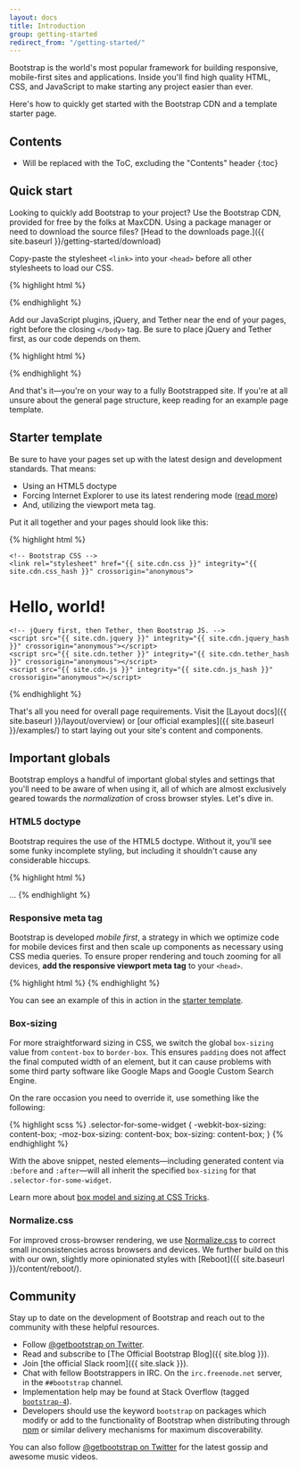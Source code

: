 ```yaml
---
layout: docs
title: Introduction
group: getting-started
redirect_from: "/getting-started/"
---
```


Bootstrap is the world's most popular framework for building responsive, mobile-first sites and applications. Inside you'll find high quality HTML, CSS, and JavaScript to make starting any project easier than ever.

Here's how to quickly get started with the Bootstrap CDN and a template starter page.

## Contents

* Will be replaced with the ToC, excluding the "Contents" header
{:toc}

## Quick start

Looking to quickly add Bootstrap to your project? Use the Bootstrap CDN, provided for free by the folks at MaxCDN. Using a package manager or need to download the source files? [Head to the downloads page.]({{ site.baseurl }}/getting-started/download)

Copy-paste the stylesheet `<link>` into your `<head>` before all other stylesheets to load our CSS.

{% highlight html %}
<link rel="stylesheet" href="{{ site.cdn.css }}" integrity="{{ site.cdn.css_hash }}" crossorigin="anonymous">
{% endhighlight %}

Add our JavaScript plugins, jQuery, and Tether near the end of your pages, right before the closing `</body>` tag. Be sure to place jQuery and Tether first, as our code depends on them.

{% highlight html %}
<script src="{{ site.cdn.jquery }}" integrity="{{ site.cdn.jquery_hash }}" crossorigin="anonymous"></script>
<script src="{{ site.cdn.tether }}" integrity="{{ site.cdn.tether_hash }}" crossorigin="anonymous"></script>
<script src="{{ site.cdn.js }}" integrity="{{ site.cdn.js_hash }}" crossorigin="anonymous"></script>
{% endhighlight %}

And that's it—you're on your way to a fully Bootstrapped site. If you're at all unsure about the general page structure, keep reading for an example page template.

## Starter template

Be sure to have your pages set up with the latest design and development standards. That means:

* Using an HTML5 doctype
* Forcing Internet Explorer to use its latest rendering mode ([read more](http://stackoverflow.com/q/6771258))
* And, utilizing the viewport meta tag.

Put it all together and your pages should look like this:

{% highlight html %}
<!DOCTYPE html>
<html lang="en">
  <head>
    <!-- Required meta tags always come first -->
    <meta charset="utf-8">
    <meta name="viewport" content="width=device-width, initial-scale=1, shrink-to-fit=no">
    <meta http-equiv="x-ua-compatible" content="ie=edge">

    <!-- Bootstrap CSS -->
    <link rel="stylesheet" href="{{ site.cdn.css }}" integrity="{{ site.cdn.css_hash }}" crossorigin="anonymous">
  </head>
  <body>
    <h1>Hello, world!</h1>

    <!-- jQuery first, then Tether, then Bootstrap JS. -->
    <script src="{{ site.cdn.jquery }}" integrity="{{ site.cdn.jquery_hash }}" crossorigin="anonymous"></script>
    <script src="{{ site.cdn.tether }}" integrity="{{ site.cdn.tether_hash }}" crossorigin="anonymous"></script>
    <script src="{{ site.cdn.js }}" integrity="{{ site.cdn.js_hash }}" crossorigin="anonymous"></script>
  </body>
</html>
{% endhighlight %}

That's all you need for overall page requirements. Visit the [Layout docs]({{ site.baseurl }}/layout/overview) or [our official examples]({{ site.baseurl }}/examples/) to start laying out your site's content and components.

## Important globals

Bootstrap employs a handful of important global styles and settings that you'll need to be aware of when using it, all of which are almost exclusively geared towards the *normalization* of cross browser styles. Let's dive in.

### HTML5 doctype

Bootstrap requires the use of the HTML5 doctype. Without it, you'll see some funky incomplete styling, but including it shouldn't cause any considerable hiccups.

{% highlight html %}
<!DOCTYPE html>
<html lang="en">
  ...
</html>
{% endhighlight %}

### Responsive meta tag

Bootstrap is developed *mobile first*, a strategy in which we optimize code for mobile devices first and then scale up components as necessary using CSS media queries. To ensure proper rendering and touch zooming for all devices, **add the responsive viewport meta tag** to your `<head>`.

{% highlight html %}
<meta name="viewport" content="width=device-width, initial-scale=1, shrink-to-fit=no">
{% endhighlight %}

You can see an example of this in action in the [starter template](#starter-template).

### Box-sizing

For more straightforward sizing in CSS, we switch the global `box-sizing` value from `content-box` to `border-box`. This ensures `padding` does not affect the final computed width of an element, but it can cause problems with some third party software like Google Maps and Google Custom Search Engine.

On the rare occasion you need to override it, use something like the following:

{% highlight scss %}
.selector-for-some-widget {
  -webkit-box-sizing: content-box;
     -moz-box-sizing: content-box;
          box-sizing: content-box;
}
{% endhighlight %}

With the above snippet, nested elements—including generated content via `:before` and `:after`—will all inherit the specified `box-sizing` for that `.selector-for-some-widget`.

Learn more about [box model and sizing at CSS Tricks](https://css-tricks.com/box-sizing/).

### Normalize.css

For improved cross-browser rendering, we use [Normalize.css](http://necolas.github.io/normalize.css/) to correct small inconsistencies across browsers and devices. We further build on this with our own, slightly more opinionated styles with [Reboot]({{ site.baseurl }}/content/reboot/).

## Community

Stay up to date on the development of Bootstrap and reach out to the community with these helpful resources.

- Follow [@getbootstrap on Twitter](https://twitter.com/getbootstrap).
- Read and subscribe to [The Official Bootstrap Blog]({{ site.blog }}).
- Join [the official Slack room]({{ site.slack }}).
- Chat with fellow Bootstrappers in IRC. On the `irc.freenode.net` server, in the `##bootstrap` channel.
- Implementation help may be found at Stack Overflow (tagged [`bootstrap-4`](https://stackoverflow.com/questions/tagged/bootstrap-4)).
- Developers should use the keyword `bootstrap` on packages which modify or add to the functionality of Bootstrap when distributing through [npm](https://www.npmjs.com/browse/keyword/bootstrap) or similar delivery mechanisms for maximum discoverability.

You can also follow [@getbootstrap on Twitter](https://twitter.com/getbootstrap) for the latest gossip and awesome music videos.
